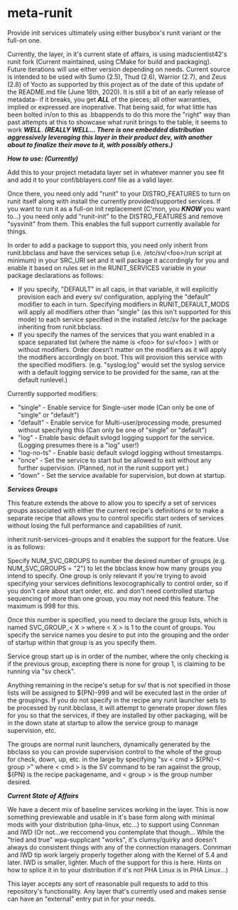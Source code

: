 # meta-runit
Provide init services ultimately using either busybox's runit variant or the full-on one.

Currently, the layer, in it's current state of affairs, is using madscientist42's runit fork (Current maintained, using CMake for build and packaging).  Future iterations will use either version depending on needs.  Current source is intended to be used with Sumo (2.5), Thud (2.6), Warrior (2.7), and Zeus (2.8) of Yocto as supported by this project as of the date of this update of the README.md file (June 16th, 2020).  It is still a bit of an early release of metadata- if it breaks, you get _**ALL**_ of the pieces; all other warranties, implied or expressed are inoperative.  That being said, for what little has been bolted in/on to this as .bbappends to do this more the "right" way than past attempts at this to showcase what runit brings to the table, it seems to work _**WELL**_. _**(REALLY WELL...  There is one embedded distribution aggressively leveraging this layer in their product dev, with another about to finalize their move to it, with possibly others.)**_

_**How to use: (Currently)**_

Add this to your project metadata layer set in whatever manner you see fit and add it to your conf/bblayers.conf file as a valid layer.

Once there, you need only add "runit" to your DISTRO_FEATURES to turn on runit itself along with install the currently provided/supported services.  If you want to run it as a full-on init replacement (C'mon, you _**KNOW**_ you want to...) you need only add "runit-init" to the DISTRO_FEATURES and remove "sysvinit" from them.  This enables the full support currently available for things.

In order to add a package to support this, you need only inherit from runit.bbclass and have the services setup (i.e. /etc/sv/\<foo\>/run script at minimum) in your SRC_URI set and it will package it accordingly for you and enable it based on rules set in the RUNIT_SERVICES variable in your package declarations as follows:

- If you specify, "DEFAULT" in all caps, in that variable, it will explicitly provision each and every sv/<foo> configuration, applying the "default" modifier to each in turn.  Specifying modifiers in RUNIT_DEFAULT_MODS will apply all modifiers other than "single" (as this isn't supported for this mode) to each service specified in the installed /etc/sv for the package inheriting from runit.bbclass.
- If you specify the names of the services that you want enabled in a space separated list (where the name is \<foo\> for sv/\<foo\> ) with or without modifiers.  Order doesn't matter on the modifiers as it will apply the modifiers accordingly on boot. This will provision this service with the specified modifiers. (e.g. "syslog;log" would set the syslog service with a default logging service to be provided for the same, ran at the default runlevel.)

Currently supported modifiers:

- "single" - Enable service for Single-user mode (Can only be one of "single" or "default")
- "default" - Enable service for Multi-user/processing mode, presumed without specifying this (Can only be one of "single" or "default")
- "log" - Enable basic default svlogd logging support for the service. (Logging presumes there is a "log" user!)
- "log-no-ts" - Enable basic default svlogd logging without timestamps.
- "once" - Set the service to start but be allowed to exit without any further supervision. (Planned, not in the runit support yet.)
- "down" - Set the service available for supervision, but down at startup.

_**Services Groups**_

This feature extends the above to allow you to specify a set of services groups associated with either the current recipe's definitions or to make a separate recipe that allows you to control specific start orders of services without losing the full performance and capabilities of runit.

inherit runit-services-groups and it enables the support for the feature.  Use is as follows:

Specify NUM_SVC_GROUPS to number the desired number of groups (e.g. NUM_SVC_GROUPS = "2") to let the bbclass know how many groups you intend to specify.  One group is only relevant if you're trying to avoid specifying your services definitions lexocographically to control order, so if you don't care about start order, etc. and don't need controlled startup sequencing of more than one group, you may not need this feature.  The maximum is 998 for this.

Once this number is specified, you need to declare the group lists, which is named SVC_GROUP_< X > where < X > is 1 to the count of groups. You specify the service names you desire to put into the grouping and the order of startup within that group is as you specify them.

Service group start up is in order of the number, where the only checking is if the previous group, excepting there is none for group 1, is claiming to be running via "sv check".  

Anything remaining in the recipe's setup for sv/<foo> that is not specified in those lists will be assigned to ${PN}-999 and will be executed last in the order of the groupings.  If you do not specify in the recipe any runit launcher sets to be processed by runit.bbclass, it will attempt to generate proper down files for you so that the services, if they are installed by other packaging, will be in the down state at startup to allow the service group to manage supervision, etc.

The groups are normal runit launchers, dynamically generated by the bbclass so you can provide supervision control to the whole of the group for check, down, up, etc. in the large by specifying "sv < cmd > ${PN}-< group >" where < cmd > is the SV command to be ran against the group, ${PN} is the recipe packagename, and < group > is the group number desired.
  

_**Current State of Affairs**_

We have a decent mix of baseline services working in the layer.  This is now something previewable and usable in it's base form along with minimal mods with your distribution (pha-linux, etc...) to support using Connman and IWD (Or not...we reccomend you contemplate that though...  While the "tried and true" wpa-supplicant "works", it's clumsy/quirky and doesn't always do consistent things with any of the connection managers.  Connman and IWD tip work largely properly together along with the Kernel of 5.4 and later.  IWD is smaller, lighter.  Much of the support for this is here.  Hints on how to splice it in to your distribution if it's not PHA Linux is in PHA Linux...)

This layer accepts any sort of reasonable pull requests to add to this repository's functionality.  Any layer that's currently used and makes sense can have an "external" entry put in for your needs.
